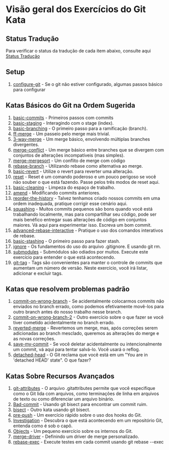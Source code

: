# Visão geral dos Exercícios do Git Kata

## Status Tradução

Para verificar o status da tradução de cada item abaixo, consulte aqui [Status Tradução](Status%20Tradução.md)

## Setup

1. [configure-git](configure-git/README.md) - Se o git não estiver configurado, algumas passos básico para configurar

## Katas Básicos do Git na Ordem Sugerida

1. [basic-commits](basic-commits/README.md) - Primeiros passos com commits
2. [basic-staging](basic-staging/README.md) - Interagindo com o stage (index).
3. [basic-branching](basic-branching/README.md) - O primeiro passo para a ramificação (branch).
4. [ff-merge](ff-merge/README.md) -  Um passeio pelo merge mais trivial.
5. [3-way-merge](3-way-merge/README.md) - Um merge básico, envolvendo múltiplas branches divergentes.
6. [merge-conflict](merge-conflict/README.md) - Um merge básico entre branches que se divergem com conjuntos de alterações incompatíveis (mas simples).
7. [merge-mergesort](merge-mergesort/README.md) - Um conflito de merge com código
8. [rebase-branch](rebase-branch/README.md) - Utilizando rebase como alternativa ao merge.
9. [basic-revert](basic-revert/README.md) - Utilize o revert para reverter uma alteração.
10. [reset](reset/README.md) - Reset é um comando poderoso e um pouco perigoso se você não souber o que está fazendo. Passe pelos três modos de reset aqui.
11. [basic-cleaning](basic-cleaning/README.md) - Limpeza do espaço de trabalho.
12. [amend](amend/README.md) - Modificando commits anteriores.
13. [reorder-the-history](reorder-the-history/README.md) - Talvez tenhamos criado nossos commits em uma ordem inadequada, pratique corrigir esse cenário aqui.
14. [squashing](squashing/README.md) - Muitos commits pequenos são bons quando você está trabalhando localmente, mas para compartilhar seu código, pode ser mais benéfico entregar suas alterações de código em conjuntos maiores. Vá aqui para experimentar isso. Escreva um bom commit.
15. [advanced-rebase-interactive](advanced-rebase-interactive/README.md) - Pratique o uso dos comandos interativos de rebase.
16. [basic-stashing](basic-stashing/README.md) - O primeiro passo para fazer stash.
17. [ignore](ignore/README.md) - Os fundamentos do uso do arquivo .gitignore. E usando git rm.
18. [submodules](submodules/README.md) - Submódulos são odiados por muitos. Execute este exercício para entender o que está acontecendo.
19. [git-tag](git-tag//README.md) - Tags são convenientes para manter o controle de commits que aumentam um número de versão. Neste exercício, você irá listar, adicionar e excluir tags.

## Katas que resolvem problemas padrão

1. [commit-on-wrong-branch](commit-on-wrong-branch/README.md) - Se acidentalmente colocarmos commits não enviados no branch errado, como podemos efetivamente movê-los para outro branch antes do nosso trabalho nesse branch.
2. [commit-on-wrong-branch-2](commit-on-wrong-branch-2/README.md) - Outro exercício sobre o que fazer se você tiver cometido acidentalmente no branch errado.
3. [reverted-merge](reverted-merge/README.md) -  Revertemos um merge, mas, após correções serem adicionadas ao branch mesclado, queremos as alterações do merge e as novas correções.
4. [save-my-commit](save-my-commit/README.md) - Se você deletar acidentalmente ou intencionalmente um commit, vá aqui para tentar salvá-lo. Você usará o reflog.
5. [detached-head](detached-head/README.md) - O Git reclama que você está em um "You are in 'detached HEAD' state". O que fazer?


## Katas Sobre Recursos Avançados

1. [git-attributes](git-attributes/README.md) - O arquivo .gitattributes permite que você especifique como o Git lida com arquivos, como terminações de linha em arquivos de texto ou como diferenciar um arquivo binário.
2. [Bad-commit](bad-commit/README.md) - Usando git bisect para encontrar um commit ruim.
3. [bisect](bisect/README.md) - Outro kata usando git bisect.
4. [pre-push](pre-push/README.md) - Um exercício rápido sobre o uso dos hooks do Git.
5. [Investigation](investigation/README.md) - Descubra o que está acontecendo em um repositório Git, entenda como é sob o capô.
6. [Objects](objects/README.md) - Um pequeno exercício sobre os internos do Git.
7. [merge-driver](merge-driver/README.md) - Definindo um driver de merge personalizado.
8. [rebase-exec](rebase-exec/README.md) - Execute testes em cada commit usando git rebase --exec
